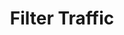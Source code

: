 ---
sidebar_position: 3
title: "Filter Traffic"
sidebar_label: "Filter Traffic"
description: "Implement traffic filtering in Debian systems - setup network traffic control, configure packet inspection, manage bandwidth filtering, and optimize network flow control."
keywords:
  - "debian traffic filtering"
  - "network traffic control"
  - "packet inspection"
  - "bandwidth filtering"
  - "flow control"
tags:
  - debian
  - traffic-filtering
  - traffic-control
  - packet-inspection
  - bandwidth-management
slug: /linux/debian/network/firewall-setup/filter-traffic
---